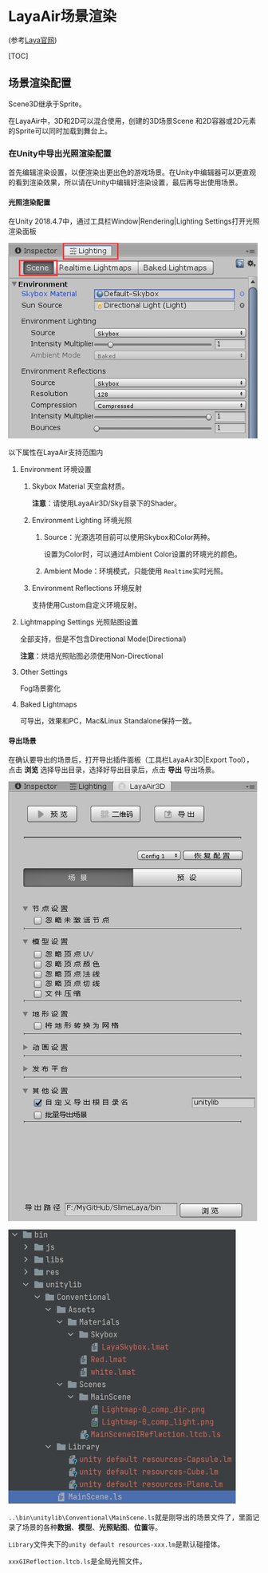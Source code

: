 # LayaAir场景渲染

(参考[Laya官网](https://layabox.com))

[TOC]

## 场景渲染配置

Scene3D继承于Sprite。

在LayaAir中，3D和2D可以混合使用，创建的3D场景Scene 和2D容器或2D元素的Sprite可以同时加载到舞台上。

### 在Unity中导出光照渲染配置

首先编辑渲染设置，以便渲染出更出色的游戏场景。在Unity中编辑器可以更直观的看到渲染效果，所以请在Unity中编辑好渲染设置，最后再导出使用场景。

#### 光照渲染配置

在Unity 2018.4.7中，通过工具栏Window|Rendering|Lighting Settings打开光照渲染面板

![lightWindow](SceneRendering/lightWindow.png)

以下属性在LayaAir支持范围内

1. Environment 环境设置

   1. Skybox Material 天空盒材质。

      **注意**：请使用LayaAir3D/Sky目录下的Shader。

   2. Environment Lighting 环境光照

      1. Source：光源选项目前可以使用Skybox和Color两种。

         设置为Color时，可以通过Ambient Color设置的环境光的颜色。

      2. Ambient Mode：环境模式，只能使用 `Realtime`实时光照。

   3. Environment Reflections 环境反射

      支持使用Custom自定义环境反射。

2. Lightmapping Settings 光照贴图设置

   全部支持，但是不包含Directional Mode(Directional)

   **注意**：烘焙光照贴图必须使用Non-Directional

3. Other Settings

   Fog场景雾化

4. Baked Lightmaps

   可导出，效果和PC，Mac&Linux Standalone保持一致。

#### 导出场景

 在确认要导出的场景后，打开导出插件面板（工具栏LayaAir3D|Export Tool），点击 **浏览** 选择导出目录，选择好导出目录后，点击 **导出** 导出场景。

![lightWindow](SceneRendering/layaExport.png)

![lightWindow](SceneRendering/layaSceneExport.png)

`..\bin\unitylib\Conventional\MainScene.ls`就是刚导出的场景文件了，里面记录了场景的各种**数据**、**模型**、**光照贴图**、**位置**等。

`Library`文件夹下的`unity default resources-xxx.lm`是默认碰撞体。

`xxxGIReflection.ltcb.ls`是全局光照文件。

